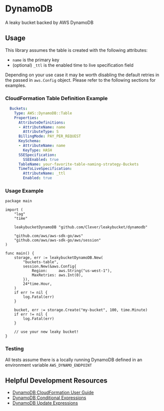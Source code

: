 # DynamoDB

A leaky bucket backed by AWS DynamoDB

## Usage

This library assumes the table is created with the following attributes:

- `name` is the primary key
- (optional) `_ttl` is the enabled time to live specification field

Depending on your use case it may be worth disabling the default retries in the passed in `aws.Config` object. Please refer to the following sections for examples.

### CloudFormation Table Definition Example

```yaml
  Buckets:
    Type: AWS::DynamoDB::Table
    Properties:
      AttributeDefinitions:
      - AttributeName: name
        AttributeType: S
      BillingMode: PAY_PER_REQUEST
      KeySchema:
      - AttributeName: name
        KeyType: HASH
      SSESpecification:
        SSEEnabled: true
      TableName: your-favorite-table-naming-strategy-Buckets
      TimeToLiveSpecification:
        AttributeName: _ttl
        Enabled: true
```

### Usage Example

``` golang
package main

import (
    "log"
    "time"

    leakybucketDynamoDB "github.com/Clever/leakybucket/dynamodb"

    "github.com/aws/aws-sdk-go/aws"
    "github.com/aws/aws-sdk-go/aws/session"
)

func main() {
    storage, err := leakybucketDynamoDB.New(
        "buckets-table",
        session.New(&aws.Config{
            Region:     aws.String("us-west-1"),
            MaxRetries: aws.Int(0),
        }),
        24*time.Hour,
    )
    if err != nil {
        log.Fatal(err)
    }

    bucket, err := storage.Create("my-bucket", 100, time.Minute)
    if err != nil {
        log.Fatal(err)
    }

    // use your new leaky bucket!
}
```

### Testing

All tests assume there is a locally running DynamoDB defined in an environment variable `AWS_DYNAMO_ENDPOINT`

## Helpful Development Resources

- [DynamoDB CloudFormation User Guide](https://docs.aws.amazon.com/AWSCloudFormation/latest/UserGuide/aws-resource-dynamodb-table.html)
- [DynamoDB Conditional Expressions](https://docs.aws.amazon.com/amazondynamodb/latest/developerguide/Expressions.ConditionExpressions.html)
- [DynamoDB Update Expressions](https://docs.aws.amazon.com/amazondynamodb/latest/developerguide/Expressions.UpdateExpressions.html)
